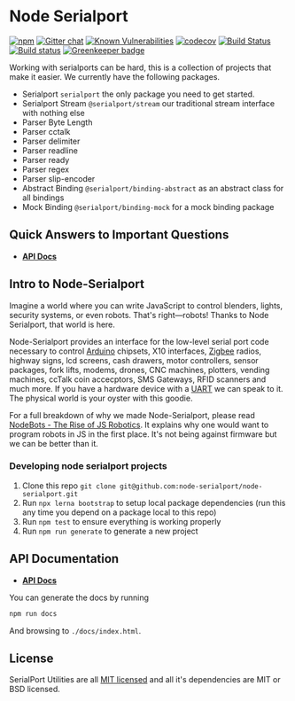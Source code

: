 # Node Serialport
[![npm](https://img.shields.io/npm/dm/serialport.svg?maxAge=2592000)](http://npmjs.com/package/serialport)
[![Gitter chat](https://badges.gitter.im/EmergingTechnologyAdvisors/node-serialport.svg)](https://gitter.im/EmergingTechnologyAdvisors/node-serialport)
[![Known Vulnerabilities](https://snyk.io/test/github/node-serialport/node-serialport/badge.svg)](https://snyk.io/test/github/node-serialport/node-serialport)
[![codecov](https://codecov.io/gh/node-serialport/node-serialport/branch/master/graph/badge.svg)](https://codecov.io/gh/node-serialport/node-serialport)
[![Build Status](https://travis-ci.org/node-serialport/node-serialport.svg?branch=master)](https://travis-ci.org/node-serialport/node-serialport)
[![Build status](https://ci.appveyor.com/api/projects/status/u6xe3iao2crd7akn/branch/master?svg=true)](https://ci.appveyor.com/project/serialport/node-serialport/branch/master)
[![Greenkeeper badge](https://badges.greenkeeper.io/node-serialport/node-serialport.svg)](https://greenkeeper.io/)

Working with serialports can be hard, this is a collection of projects that make it easier. We currently have the following packages.

- Serialport `serialport` the only package you need to get started.
- Serialport Stream `@serialport/stream` our traditional stream interface with nothing else
- Parser Byte Length
- Parser cctalk
- Parser delimiter
- Parser readline
- Parser ready
- Parser regex
- Parser slip-encoder
- Abstract Binding `@serialport/binding-abstract` as an abstract class for all bindings
- Mock Binding `@serialport/binding-mock` for a mock binding package

## Quick Answers to Important Questions
- [**API Docs**](https://node-serialport.github.io/node-serialport/)

## Intro to Node-Serialport

Imagine a world where you can write JavaScript to control blenders, lights, security systems, or even robots. That's right—robots! Thanks to Node Serialport, that world is here.

Node-Serialport provides an interface for the low-level serial port code necessary to control [Arduino](http://www.arduino.cc/) chipsets, X10 interfaces, [Zigbee](http://www.zigbee.org/) radios, highway signs, lcd screens, cash drawers, motor controllers, sensor packages, fork lifts, modems, drones, CNC machines, plotters, vending machines, ccTalk coin accecptors, SMS Gateways, RFID scanners and much more. If you have a hardware device with a [UART](https://en.wikipedia.org/wiki/Universal_asynchronous_receiver/transmitter) we can speak to it. The physical world is your oyster with this goodie.

For a full breakdown of why we made Node-Serialport, please read [NodeBots - The Rise of JS Robotics](http://www.voodootikigod.com/nodebots-the-rise-of-js-robotics). It explains why one would want to program robots in JS in the first place. It's not being against firmware but we can be better than it.

### Developing node serialport projects
1. Clone this repo `git clone git@github.com:node-serialport/node-serialport.git`
1. Run `npx lerna bootstrap` to setup local package dependencies (run this any time you depend on a package local to this repo)
1. Run `npm test` to ensure everything is working properly
1. Run `npm run generate` to generate a new project

## API Documentation

- [**API Docs**](https://node-serialport.github.io/node-serialport/)

You can generate the docs by running

```bash
npm run docs
```

And browsing to `./docs/index.html`.

## License
SerialPort Utilities are all [MIT licensed](LICENSE) and all it's dependencies are MIT or BSD licensed.
